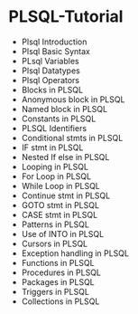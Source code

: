 # PLSQL-Tutorial
<ul>
  <li>Plsql Introduction</li>
  <li>Plsql Basic Syntax</li>
  <li>PLsql Variables</li>
  <li>Plsql Datatypes</li>
  <li>Plsql Operators</li>
  <li>Blocks in PLSQL</li>
  <li>Anonymous block in PLSQL</li>
  <li>Named block in PLSQL</li>
  <li>Constants in PLSQL</li>
  <li>PLSQL Identifiers</li>
  <li>Conditional stmts in PLSQL</li>
  <li>IF stmt in PLSQL</li>
  <li>Nested If else in PLSQL</li>
  <li>Looping in PLSQL</li>
  <li>For Loop in PLSQL</li>
  <li>While Loop in PLSQL</li>
  <li>Continue stmt in PLSQL</li>
  <li>GOTO stmt  in PLSQL</li>
  <li>CASE stmt  in PLSQL</li>
  <li>Patterns in PLSQL</li>
  <li>Use of INTO in PLSQL</li>
  <li>Cursors in PLSQL</li>
  <li>Exception handling  in PLSQL</li>
  <li>Functions  in PLSQL</li>
  <li>Procedures in PLSQL</li>
  <li>Packages in PLSQL</li>
  <li>Triggers in PLSQL</li>
  <li>Collections  in PLSQL</li>
</ul>
